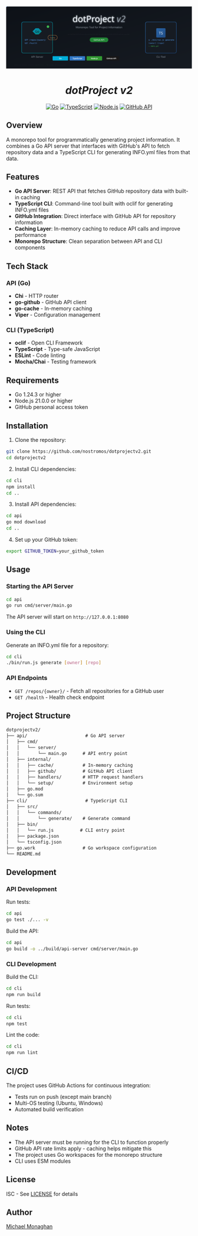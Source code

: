 <p align="center">
  <img src="./static/dotproject-v2-header.svg" alt="Dotproject header" />
</p>
<h1 align="center"><i>dotProject v2</i></h1>

<p align="center">
  <a href="https://golang.org"><img alt="Go" src="https://img.shields.io/badge/Go-00ADD8?style=for-the-badge&logo=go&logoColor=white" /></a>
  <a href="https://www.typescriptlang.org"><img alt="TypeScript" src="https://img.shields.io/badge/TypeScript-3178C6?style=for-the-badge&logo=typescript&logoColor=white" /></a>
  <a href="https://nodejs.org"><img alt="Node.js" src="https://img.shields.io/badge/Node.js-339933?style=for-the-badge&logo=nodedotjs&logoColor=white" /></a>
  <a href="https://github.com"><img alt="GitHub API" src="https://img.shields.io/badge/GitHub_API-181717?style=for-the-badge&logo=github&logoColor=white" /></a>
</p>

## Overview

A monorepo tool for programmatically generating project information. It combines a Go API server that interfaces with GitHub's API to fetch repository data and a TypeScript CLI for generating INFO.yml files from that data.

## Features

- **Go API Server**: REST API that fetches GitHub repository data with built-in caching
- **TypeScript CLI**: Command-line tool built with oclif for generating INFO.yml files
- **GitHub Integration**: Direct interface with GitHub API for repository information
- **Caching Layer**: In-memory caching to reduce API calls and improve performance
- **Monorepo Structure**: Clean separation between API and CLI components

## Tech Stack

### API (Go)
- **Chi** - HTTP router
- **go-github** - GitHub API client
- **go-cache** - In-memory caching
- **Viper** - Configuration management

### CLI (TypeScript)
- **oclif** - Open CLI Framework
- **TypeScript** - Type-safe JavaScript
- **ESLint** - Code linting
- **Mocha/Chai** - Testing framework

## Requirements

- Go 1.24.3 or higher
- Node.js 21.0.0 or higher
- GitHub personal access token

## Installation

1. Clone the repository:
```bash
git clone https://github.com/nostromos/dotprojectv2.git
cd dotprojectv2
```

2. Install CLI dependencies:
```bash
cd cli
npm install
cd ..
```

3. Install API dependencies:
```bash
cd api
go mod download
cd ..
```

4. Set up your GitHub token:
```bash
export GITHUB_TOKEN=your_github_token
```

## Usage

### Starting the API Server

```bash
cd api
go run cmd/server/main.go
```

The API server will start on `http://127.0.0.1:8080`

### Using the CLI

Generate an INFO.yml file for a repository:

```bash
cd cli
./bin/run.js generate [owner] [repo]
```

### API Endpoints

- `GET /repos/{owner}/` - Fetch all repositories for a GitHub user
- `GET /health` - Health check endpoint

## Project Structure

```
dotprojectv2/
├── api/                      # Go API server
│   ├── cmd/
│   │   └── server/
│   │       └── main.go      # API entry point
│   ├── internal/
│   │   ├── cache/           # In-memory caching
│   │   ├── github/          # GitHub API client
│   │   ├── handlers/        # HTTP request handlers
│   │   └── setup/           # Environment setup
│   ├── go.mod
│   └── go.sum
├── cli/                      # TypeScript CLI
│   ├── src/
│   │   └── commands/
│   │       └── generate/    # Generate command
│   ├── bin/
│   │   └── run.js          # CLI entry point
│   ├── package.json
│   └── tsconfig.json
├── go.work                  # Go workspace configuration
└── README.md
```

## Development

### API Development

Run tests:
```bash
cd api
go test ./... -v
```

Build the API:
```bash
cd api
go build -o ../build/api-server cmd/server/main.go
```

### CLI Development

Build the CLI:
```bash
cd cli
npm run build
```

Run tests:
```bash
cd cli
npm test
```

Lint the code:
```bash
cd cli
npm run lint
```

## CI/CD

The project uses GitHub Actions for continuous integration:
- Tests run on push (except main branch)
- Multi-OS testing (Ubuntu, Windows)
- Automated build verification

## Notes

- The API server must be running for the CLI to function properly
- GitHub API rate limits apply - caching helps mitigate this
- The project uses Go workspaces for the monorepo structure
- CLI uses ESM modules

## License

ISC - See [LICENSE](./LICENSE) for details

## Author

[Michael Monaghan](mailto:michael@monaghan.nyc)